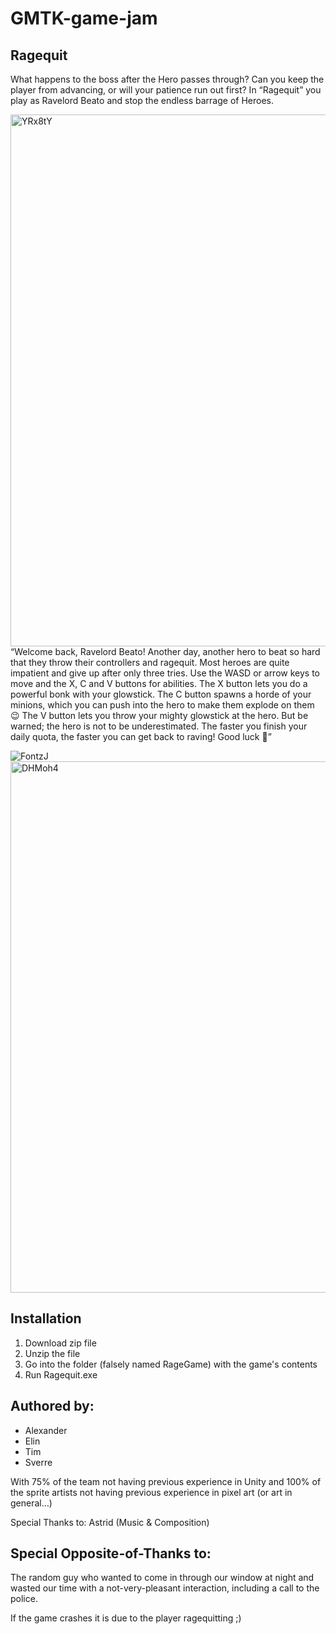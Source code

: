 # GMTK-game-jam
## Ragequit
What happens to the boss after the Hero passes through? Can you keep the player from advancing, or will your patience run out first? In “Ragequit” you play as Ravelord Beato and stop the endless barrage of Heroes.

<img width="851" alt="YRx8tY" src="https://github.com/SverreNystad/GMTK-game-jam/assets/89105607/b5e734c5-13f4-45f3-860f-87804f83d941">
“Welcome back, Ravelord Beato! Another day, another hero to beat so hard that they throw their controllers and ragequit. Most heroes are quite impatient and give up after only three tries. Use the WASD or arrow keys to move and the X, C and V buttons for abilities. The X button lets you do a powerful bonk with your glowstick. The C button spawns a horde of your minions, which you can push into the hero to make them explode on them 😉 The V button lets you throw your mighty glowstick at the hero. But be warned; the hero is not to be underestimated. The faster you finish your daily quota, the faster you can get back to raving! Good luck 🙂”

![FontzJ](https://github.com/SverreNystad/GMTK-game-jam/assets/89105607/e330f866-ea9a-4348-ae6b-f426d8d651f2)
<img width="850" alt="DHMoh4" src="https://github.com/SverreNystad/GMTK-game-jam/assets/89105607/7e25709b-295c-424e-bb4e-cb8c5ef12643">

## Installation 
1. Download zip file
2. Unzip the file
3. Go into the folder (falsely named RageGame) with the game's contents
4. Run Ragequit.exe


## Authored by:
* Alexander
* Elin
* Tim
* Sverre

With 75% of the team not having previous experience in Unity and 100% of the sprite artists not having previous experience in pixel art (or art in general…)

Special Thanks to:
Astrid (Music & Composition)

## Special Opposite-of-Thanks to: 
The random guy who wanted to come in through our window at night and wasted our time with a not-very-pleasant interaction, including a call to the police.


If the game crashes it is due to the player ragequitting ;)
